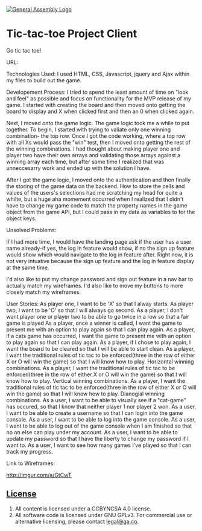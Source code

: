 [![General Assembly Logo](https://camo.githubusercontent.com/1a91b05b8f4d44b5bbfb83abac2b0996d8e26c92/687474703a2f2f692e696d6775722e636f6d2f6b6538555354712e706e67)](https://generalassemb.ly/education/web-development-immersive)

# Tic-tac-toe Project Client

Go tic tac toe!
 
 URL:
 
 Technologies Used:
 I used HTML, CSS, Javascript, jquery and Ajax within my files to build out the game. 
 
 Developement Process:
 I tried to spend the least amount of time on "look and feel" as possible and focus on functionality for the MVP release of my game. I started with creating the board and then moved onto getting the board to display and X when clicked first and then an 0 when clicked again.
 
 Next, I moved onto the game logic. The game logic took me a while to put together. To begin, I started with trying to valiate only one winning combination- the top row. Once I got the code working, where a top row with all Xs would pass the "win" test, then I moved onto getting the rest of the winning combinations. I had thought about making player one and player two have their own arrays and validating those arrays against a winning array each time, but after some time I realized that was unneccesarry work and ended up with the solution I have.
 
 After I got the game logic, I moved onto the authentication and then finally the storing of the game data on the backend. How to store the cells and values of the users's selections had me scratching my head for quite a whilte, but a huge aha momement occurred when I realized that I didn't have to change my game code to match the property names in the game object from the game API, but I could pass in my data as variables to for the object keys. 
 
 Unsolved Problems:
 
 If I had more time, I would have the landing page ask if the user has a user name already-if yes, the log in feature would show, if no the sign up feature would show which would navigate to the log in feature after. Right now, it is not very intuative because the sign up feature and the log in feature display at the same time. 
 
 I'd also like to put my change password and sign out feature in a nav bar to actually match my wireframes. I'd also like to move my buttons to more closely match my wireframes. 


User Stories:
As player one, I want to be 'X' so that I alway starts.
As player two, I want to be 'O' so that I will always go second.
As a player, I don't want player one or player two to be able to go twice in a row so that a fair game is played
As a player, once a winner is called, I want the game to present me with an option to play again so that I can play again.
As a player, if a cats game has occurred, I want the game to present me with an option to play again so that I can play again.
As a player, if I chose to play again, I want the board to be cleared so that I will be able to start clean.
As a player, I want the traditional rules of tic tac to be enforced(three in the row of either X or O will win the game) so that I will know how to play. Horizontal winning combinations.
As a player, I want the traditional rules of tic tac to be enforced(three in the row of either X or O will win the game) so that I will know how to play. Vertical winning combinations.
As a player, I want the traditional rules of tic tac to be enforced(three in the row of either X or O will win the game) so that I will know how to play. Dianogial winning combinations.
As a user, I want to be able to visually see if a "cat-game" has occured, so that I know that neither player 1 nor player 2 won.
As a user, I want to be able to create a username so that I can login into the game console.
As a user, I want to be able to log into the game console.
As a user, I want to be able to log out of the game console when I am finished so that no on else can play under my account.
As a user, I want to be able to update my password so that I have the liberty to change my password if I want to.
As a user, I want to see how many games I've played so that I can track my progress. 

Link to Wireframes:

http://imgur.com/a/GtCwT





## [License](LICENSE)

1.  All content is licensed under a CC­BY­NC­SA 4.0 license.
1.  All software code is licensed under GNU GPLv3. For commercial use or
    alternative licensing, please contact legal@ga.co.
